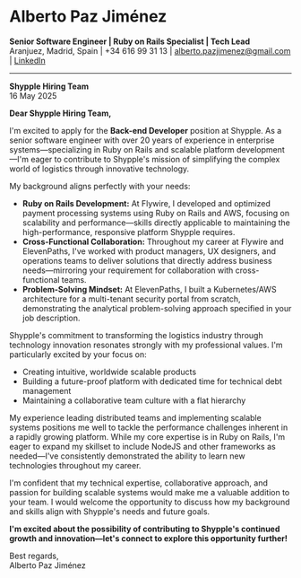 # **Alberto Paz Jiménez**  
**Senior Software Engineer | Ruby on Rails Specialist | Tech Lead**  
Aranjuez, Madrid, Spain | +34 616 99 31 13 | alberto.pazjimenez@gmail.com | [LinkedIn](https://www.linkedin.com/in/albertopazjimenez/)  

---

**Shypple Hiring Team**  
16 May 2025

**Dear Shypple Hiring Team,**  

I'm excited to apply for the **Back-end Developer** position at Shypple. As a senior software engineer with over 20 years of experience in enterprise systems—specializing in Ruby on Rails and scalable platform development—I'm eager to contribute to Shypple's mission of simplifying the complex world of logistics through innovative technology.

My background aligns perfectly with your needs:

- **Ruby on Rails Development:** At Flywire, I developed and optimized payment processing systems using Ruby on Rails and AWS, focusing on scalability and performance—skills directly applicable to maintaining the high-performance, responsive platform Shypple requires.
- **Cross-Functional Collaboration:** Throughout my career at Flywire and ElevenPaths, I've worked with product managers, UX designers, and operations teams to deliver solutions that directly address business needs—mirroring your requirement for collaboration with cross-functional teams.
- **Problem-Solving Mindset:** At ElevenPaths, I built a Kubernetes/AWS architecture for a multi-tenant security portal from scratch, demonstrating the analytical problem-solving approach specified in your job description.

Shypple's commitment to transforming the logistics industry through technology innovation resonates strongly with my professional values. I'm particularly excited by your focus on:
- Creating intuitive, worldwide scalable products
- Building a future-proof platform with dedicated time for technical debt management
- Maintaining a collaborative team culture with a flat hierarchy

My experience leading distributed teams and implementing scalable systems positions me well to tackle the performance challenges inherent in a rapidly growing platform. While my core expertise is in Ruby on Rails, I'm eager to expand my skillset to include NodeJS and other frameworks as needed—I've consistently demonstrated the ability to learn new technologies throughout my career.

I'm confident that my technical expertise, collaborative approach, and passion for building scalable systems would make me a valuable addition to your team. I would welcome the opportunity to discuss how my background and skills align with Shypple's needs and future goals.

**I'm excited about the possibility of contributing to Shypple's continued growth and innovation—let's connect to explore this opportunity further!**

Best regards,  
Alberto Paz Jiménez
